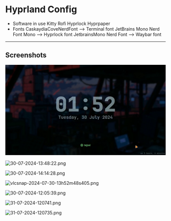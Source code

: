 # Hyprland Config
* Software in use 
			Kitty 
			Rofi 
			Hyprlock
			Hyprpaper
* Fonts
CaskaydiaCoveNerdFont --> Terminal font
JetBrains Mono Nerd Font Mono --> Hyprlock font
JetbrainsMono Nerd Font --> Waybar font

***
## Screenshots
![30-07-2024-13:48:14.png](/Screenshots/vlcsnap-2024-07-30-13h52m48s405.png)

![30-07-2024-13:48:22.png](:/264e0ae195674141abc22811bd4057ab)

![30-07-2024-14:14:28.png](:/b63d256125654f15bcf0b1f9fe0df219)

![vlcsnap-2024-07-30-13h52m48s405.png](:/007379f80ccf451cabaa8e417a3ab543)

![30-07-2024-12:05:39.png](:/2e82311bd98f468988d7fae119caad27)

![31-07-2024-120741.png](:/396e7b88a5104616bd1afbd6a9245adc)

![31-07-2024-120735.png](:/35e5d6a6bb0445c891e5483232942be1)
